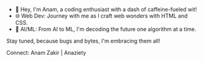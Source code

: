 

- 👾 Hey, I'm Anam, a coding enthusiast with a dash of caffeine-fueled wit! 
- 🌐 Web Dev: Journey with me as I craft web wonders with HTML and CSS.
- 🤖 AI/ML: From AI to ML, I'm decoding the future one algorithm at a time.

Stay tuned, because bugs and bytes, I'm embracing them all!

Connect: Anam Zakir | Anaziety 

